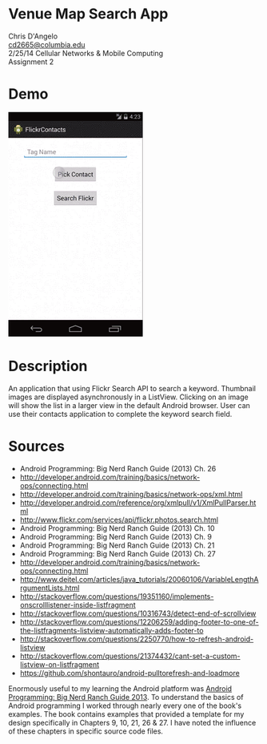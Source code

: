 Venue Map Search App
===================

Chris D'Angelo  
cd2665@columbia.edu  
2/25/14
Cellular Networks & Mobile Computing  
Assignment 2

Demo
====
![alt tag](github-assets/quick-tour.gif)

Description
==========

An application that using Flickr Search API to search a keyword.
Thumbnail images are displayed asynchronously in a ListView. Clicking
on an image will show the list in a larger view in the default Android
browser. User can use their contacts application to complete the keyword
search field.

Sources
=======

* Android Programming: Big Nerd Ranch Guide (2013) Ch. 26
* http://developer.android.com/training/basics/network-ops/connecting.html
* http://developer.android.com/training/basics/network-ops/xml.html
* http://developer.android.com/reference/org/xmlpull/v1/XmlPullParser.html
* http://www.flickr.com/services/api/flickr.photos.search.html
* Android Programming: Big Nerd Ranch Guide (2013) Ch. 10
* Android Programming: Big Nerd Ranch Guide (2013) Ch. 9
* Android Programming: Big Nerd Ranch Guide (2013) Ch. 21
* Android Programming: Big Nerd Ranch Guide (2013) Ch. 27
* http://developer.android.com/training/basics/network-ops/connecting.html
* http://www.deitel.com/articles/java_tutorials/20060106/VariableLengthArgumentLists.html
* http://stackoverflow.com/questions/19351160/implements-onscrolllistener-inside-listfragment
* http://stackoverflow.com/questions/10316743/detect-end-of-scrollview
* http://stackoverflow.com/questions/12206259/adding-footer-to-one-of-the-listfragments-listview-automatically-adds-footer-to
* http://stackoverflow.com/questions/2250770/how-to-refresh-android-listview
* http://stackoverflow.com/questions/21374432/cant-set-a-custom-listview-on-listfragment
* https://github.com/shontauro/android-pulltorefresh-and-loadmore

Enormously useful to my learning the Android platform was
[Android Programming: Big Nerd Ranch Guide 2013](http://www.bignerdranch.com/book/android_the_big_nerd_ranch_guide).
To understand the basics of Android programming I worked through nearly every one of the book's examples.
The book contains examples that provided a template for my design specifically in Chapters 9, 10,
21, 26 & 27. I have noted the influence of these chapters in specific source code files.
